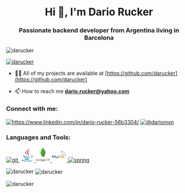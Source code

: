 <h1 align="center">Hi 👋, I'm Dario Rucker</h1>
<h3 align="center">Passionate backend developer from Argentina living in Barcelona</h3>

<p align="left"> <img src="https://komarev.com/ghpvc/?username=darucker&label=Profile%20views&color=0e75b6&style=flat" alt="darucker" /> </p>

<p align="left"> <a href="https://github.com/ryo-ma/github-profile-trophy"><img src="https://github-profile-trophy.vercel.app/?username=darucker" alt="darucker" /></a> </p>

- 👨‍💻 All of my projects are available at [https://github.com/darucker](https://github.com/darucker)

- 📫 How to reach me **dario.rucker@yahoo.com**

<h3 align="left">Connect with me:</h3>
<p align="left">
<a href="https://linkedin.com/in/https://www.linkedin.com/in/dario-rucker-56b3304/" target="blank"><img align="center" src="https://raw.githubusercontent.com/rahuldkjain/github-profile-readme-generator/master/src/images/icons/Social/linked-in-alt.svg" alt="https://www.linkedin.com/in/dario-rucker-56b3304/" height="30" width="40" /></a>
<a href="https://www.hackerearth.com/@dariomsn" target="blank"><img align="center" src="https://raw.githubusercontent.com/rahuldkjain/github-profile-readme-generator/master/src/images/icons/Social/hackerearth.svg" alt="@dariomsn" height="30" width="40" /></a>
</p>

<h3 align="left">Languages and Tools:</h3>
<p align="left"> <a href="https://git-scm.com/" target="_blank" rel="noreferrer"> <img src="https://www.vectorlogo.zone/logos/git-scm/git-scm-icon.svg" alt="git" width="40" height="40"/> </a> <a href="https://www.java.com" target="_blank" rel="noreferrer"> <img src="https://raw.githubusercontent.com/devicons/devicon/master/icons/java/java-original.svg" alt="java" width="40" height="40"/> </a> <a href="https://www.mongodb.com/" target="_blank" rel="noreferrer"> <img src="https://raw.githubusercontent.com/devicons/devicon/master/icons/mongodb/mongodb-original-wordmark.svg" alt="mongodb" width="40" height="40"/> </a> <a href="https://www.mysql.com/" target="_blank" rel="noreferrer"> <img src="https://raw.githubusercontent.com/devicons/devicon/master/icons/mysql/mysql-original-wordmark.svg" alt="mysql" width="40" height="40"/> </a> <a href="https://spring.io/" target="_blank" rel="noreferrer"> <img src="https://www.vectorlogo.zone/logos/springio/springio-icon.svg" alt="spring" width="40" height="40"/> </a> </p>

<p><img align="left" src="https://github-readme-stats.vercel.app/api/top-langs?username=darucker&show_icons=true&locale=en&layout=compact" alt="darucker" /></p>

<p>&nbsp;<img align="center" src="https://github-readme-stats.vercel.app/api?username=darucker&show_icons=true&locale=en" alt="darucker" /></p>

<p><img align="center" src="https://github-readme-streak-stats.herokuapp.com/?user=darucker&" alt="darucker" /></p>

